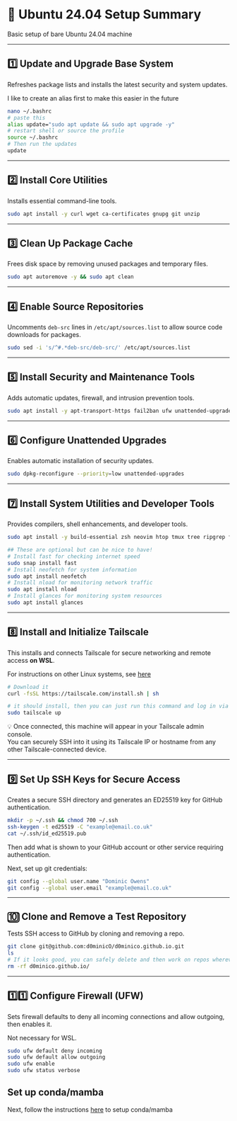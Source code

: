# 🧰 Ubuntu 24.04 Setup Summary

Basic setup of bare Ubuntu 24.04 machine

---

## 1️⃣ Update and Upgrade Base System
Refreshes package lists and installs the latest security and system updates.

I like to create an alias first to make this easier in the future

```bash
nano ~/.bashrc
# paste this
alias update="sudo apt update && sudo apt upgrade -y"
# restart shell or source the profile
source ~/.bashrc
# Then run the updates
update
```

---

## 2️⃣ Install Core Utilities
Installs essential command-line tools.

```bash
sudo apt install -y curl wget ca-certificates gnupg git unzip
```

---

## 3️⃣ Clean Up Package Cache
Frees disk space by removing unused packages and temporary files.

```bash
sudo apt autoremove -y && sudo apt clean
```

---

## 4️⃣ Enable Source Repositories
Uncomments `deb-src` lines in `/etc/apt/sources.list` to allow source code downloads for packages.

```bash
sudo sed -i 's/^#.*deb-src/deb-src/' /etc/apt/sources.list
```

---

## 5️⃣ Install Security and Maintenance Tools
Adds automatic updates, firewall, and intrusion prevention tools.

```bash
sudo apt install -y apt-transport-https fail2ban ufw unattended-upgrades
```

---

## 6️⃣ Configure Unattended Upgrades
Enables automatic installation of security updates.

```bash
sudo dpkg-reconfigure --priority=low unattended-upgrades
```

---

## 7️⃣ Install System Utilities and Developer Tools
Provides compilers, shell enhancements, and developer tools.

```bash
sudo apt install -y build-essential zsh neovim htop tmux tree ripgrep fd-find

## These are optional but can be nice to have!
# Install fast for checking internet speed
sudo snap install fast
# Install neofetch for system information
sudo apt install neofetch
# Install nload for monitoring network traffic
sudo apt install nload
# Install glances for monitoring system resources
sudo apt install glances
```

---

## 8️⃣ Install and Initialize Tailscale
This installs and connects Tailscale for secure networking and remote access **on WSL**.

For instructions on other Linux systems, see [here](https://tailscale.com/kb/1031/install-linux)

```bash
# Download it
curl -fsSL https://tailscale.com/install.sh | sh

# it should install, then you can just run this command and log in via browser
sudo tailscale up
```

💡 Once connected, this machine will appear in your Tailscale admin console.  
You can securely SSH into it using its Tailscale IP or hostname from any other Tailscale-connected device.

---

## 9️⃣ Set Up SSH Keys for Secure Access
Creates a secure SSH directory and generates an ED25519 key for GitHub authentication.

```bash
mkdir -p ~/.ssh && chmod 700 ~/.ssh
ssh-keygen -t ed25519 -C "example@email.co.uk"
cat ~/.ssh/id_ed25519.pub
```

Then add what is shown to your GitHub account or other service requiring authentication.

Next, set up git credentials:
```bash
git config --global user.name "Dominic Owens"
git config --global user.email "example@email.co.uk"
```

---

## 🔟 Clone and Remove a Test Repository
Tests SSH access to GitHub by cloning and removing a repo.

```bash
git clone git@github.com:d0minicO/d0minico.github.io.git
ls
# If it looks good, you can safely delete and then work on repos wherever
rm -rf d0minico.github.io/
```

---

## 1️⃣1️⃣ Configure Firewall (UFW)
Sets firewall defaults to deny all incoming connections and allow outgoing, then enables it.

Not necessary for WSL.

```bash
sudo ufw default deny incoming
sudo ufw default allow outgoing
sudo ufw enable
sudo ufw status verbose
```

## Set up conda/mamba

Next, follow the instructions [here]('conda_setup.md') to setup conda/mamba
